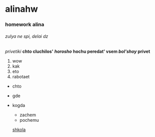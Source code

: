 # alinahw
### homework alina
###### zulya ne spi, delai dz


*privetiki*
**chto cluchilos'**
***horosho***
**hochu peredat' vsem *bol'shoy* privet**

1. wow
2. kak 
3. eto 
4. rabotaet

* chto
* gde
* kogda
  - zachem
  - pochemu
  
  [shkola](https://www.hse.ru "moya shkolka")
